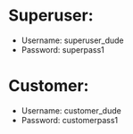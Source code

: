  # Superuser:
 - Username: superuser_dude
 - Password: superpass1



 # Customer:
- Username: customer_dude
- Password: customerpass1
